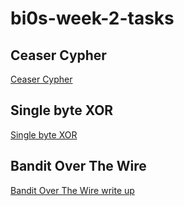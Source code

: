 # bi0s-week-2-tasks
## Ceaser Cypher
[Ceaser Cypher](https://github.com/Senthil-Lakshmikanth/bi0s-week-2-tasks/blob/main/Ceaser%20Cypher.c)
## Single byte XOR
[Single byte XOR](https://github.com/Senthil-Lakshmikanth/bi0s-week-2-tasks/blob/main/Single%20byte%20XOR.c)
## Bandit Over The Wire
[Bandit Over The Wire write up](https://github.com/Senthil-Lakshmikanth/bi0s-week-2-tasks/blob/main/Bandit%20Over%20The%20Wire..odt)
